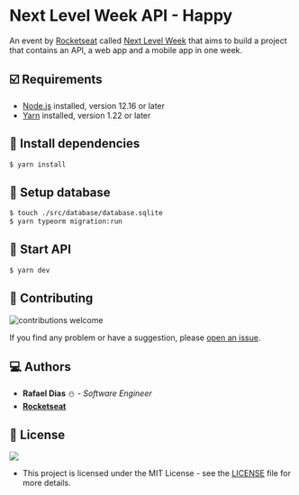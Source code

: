 # Next Level Week API - Happy
An event by [Rocketseat](https://rocketseat.com.br/) called [Next Level Week](https://nextlevelweek.com/) that aims to build a project that contains an API, a web app and a mobile app in one week.

## :ballot_box_with_check: Requirements
* [Node.js](https://nodejs.org/) installed, version 12.16 or later
* [Yarn](https://classic.yarnpkg.com/pt-BR/docs/install/) installed, version 1.22 or later

## :scroll: Install dependencies
```sh
$ yarn install
```

## :open_file_folder: Setup database
```sh
$ touch ./src/database/database.sqlite
$ yarn typeorm migration:run
```

## :construction: Start API
```sh
$ yarn dev
```

## :wrench: Contributing
![contributions welcome](https://img.shields.io/badge/contributions-welcome-brightgreen.svg?style=flat)

If you find any problem or have a suggestion, please [open an issue](https://github.com/rafaeldias98/nlw-happy-app/issues/new).

## :computer: Authors
* **Rafael Dias** :snowman: - *Software Engineer*
* **[Rocketseat](https://rocketseat.com.br/)**

## :pencil: License
![](https://badgen.net/badge/license/MIT/black)
* This project is licensed under the MIT License - see the [LICENSE](LICENSE) file for more details.
